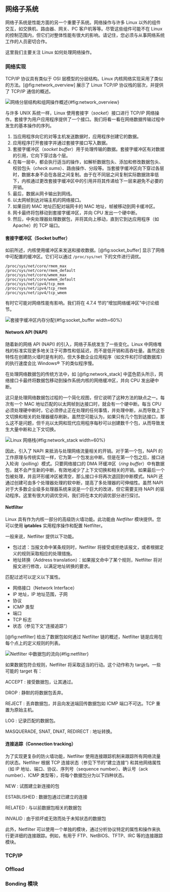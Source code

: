 ## 网络子系统
网络子系统是性能方面的另一个重要子系统。网络操作与许多 Linux 以外的组件交互，如交换机、路由器、网关、PC 客户机等等。尽管这些组件可能不在 Linux 的控制范围内，但它们对整体性能有很大的影响。请记住，您必须与从事网络系统工作的人员密切合作。

这里我们主要关注 Linux 如何处理网络操作。

### 网络实现
TCP/IP 协议具有类似于 OSI 层模型的分层结构。Linux 内核网络实现采用了类似的方法。[@fig:network_overview] 展示了 Linux TCP/IP 协议栈的层次，并提供了 TCP/IP 通信的概述。

![网络分层结构和组网操作概述](images/network_overview.jpg){#fig:network_overview}

与许多 UNIX 系统一样，Linux 使用套接字（_socket_）接口进行 TCP/IP 网络操作。套接字为用户应用程序提供了一个接口。我们将看一看在网络数据传输过程中发生的基本操作的序列。

1. 当应用程序向它的对等主机发送数据时，应用程序创建它的数据。
2. 应用程序打开套接字并通过套接字接口写入数据。
3. 套接字缓冲区（_socket buffer_）用于处理传输的数据。套接字缓冲区有对数据的引用，它向下穿过各个层。
4. 在每一层中，都会执行适当的操作，如解析数据包头、添加和修改数据包头、校验包头（_check sums_）、路由操作、分段等。当套接字缓冲区向下穿过各层时，数据本身不会在各层之间复制。由于在不同层之间复制实际数据效率低下，内核通过更改套接字缓冲区中的引用并将其传递给下一层来避免不必要的开销。
5. 最后，数据从网卡输出到网线。
6. 以太网帧到达对端主机的网络接口。
7. 如果目的 MAC 地址匹配对端网卡的 MAC 地址，帧被移动到网卡缓冲区。
8. 网卡最终将包移动到套接字缓冲区，并向 CPU 发出一个硬中断。
9. 然后，中央处理器处理数据包，并将其向上移动，直到它到达应用程序（如 Apache）的 TCP 端口。

#### 套接字缓冲区（Socket buffer）
如前所述，内核使用缓冲区来发送和接收数据。[@fig:socket_buffer] 显示了网络中可配置的缓冲区。它们可以通过 `/proc/sys/net` 下的文件进行调优。

```
/proc/sys/net/core/rmem_max
/proc/sys/net/core/rmem_default
/proc/sys/net/core/wmem_max
/proc/sys/net/core/wmem_default
/proc/sys/net/ipv4/tcp_mem
/proc/sys/net/ipv4/tcp_rmem
/proc/sys/net/ipv4/tcp_wmem
```
有时它可能对网络性能有影响。我们将在 4.7.4 节的“增加网络缓冲区”中讨论细节。

![套接字缓冲区内存分配](images/socket_buffer.jpg){#fig:socket_buffer width=60%}

#### Network API (NAPI)
随着新的网络 API (NAPI) 的引入，网络子系统发生了一些变化。Linux 中网络堆栈的标准实现更多地关注于可靠性和低延迟，而不是低开销和高吞吐量。虽然这些特性在创建防火墙时是有利的，但大多数企业应用程序（如文件和打印或数据库）的执行速度会比 Windows® 下的类似程序慢。

在处理网络数据包的传统方法中，如 [@fig:network_stack] 中蓝色箭头所示，网络接口卡最终将数据包移动到操作系统内核的网络缓冲区，并向 CPU 发出硬中断。

这只是处理网络数据包过程的一个简化视图，但它说明了这种方法的缺点之一。每次有一个 MAC 地址匹配的以太网帧到达接口时，就会有一个硬中断。每当 CPU 必须处理硬中断时，它必须停止正在处理的任何事情，并处理中断，从而导致上下文切换和相关的处理器缓存刷新。虽然您可能认为，如果只有几个包到达接口，那么这不是问题，但千兆以太网和现代应用程序每秒可以创建数千个包，从而导致发生大量中断和上下文切换。

![Linux 网络栈](images/network_stack.jpg){#fig:network_stack width=60%}

因此，引入了 NAPI 来抵消与处理网络流量相关的开销。对于第一个包，NAPI 的工作原理与传统实现一样，它为第一个包发出中断。但是在第一个包之后，接口进入轮询（polling）模式。只要网络接口的 DMA 环缓冲区（_ring buffer_）中有数据包，就不会产生新的中断，有效地减少了上下文切换和相关的开销。如果最后一个包被处理，并且环形缓冲区被清空，那么接口卡将再次退回到中断模式。NAPI 还通过创建可由多个处理器处理的软中断，提高了多处理器的可伸缩性。虽然 NAPI 对于大多数企业级多处理器系统来说是一个巨大的改进，但它需要支持 NAPI 的驱动程序。这里有很大的调优空间，我们将在本文的调优部分进行探讨。

#### Netfilter
Linux 具有作为内核一部分的高级防火墙功能。此功能由 _Netfilter_ 模块提供。您可以使用 **iptables** 实用程序操作和配置 Netfilter。

一般来说，Netfilter 提供以下功能。

- 包过滤：当报文命中某条规则时，Netfilter 将接受或拒绝该报文，或者根据定义的规则采取相应的处理措施。
- 地址转换（Address translation）：如果报文命中了某个规则，Netfilter 将对报文进行修改，以满足地址转换的要求。

匹配过滤可以定义以下属性。

- 网络接口（Network Interface）
- IP 地址，IP 地址范围，子网
- 协议
- ICMP 类型
- 端口
- TCP 标志
- 状态（参见下文”连接追踪“）

[@fig:netfilter] 给出了数据包如何通过 Netfilter 链的概述，Netfilter 链是应用在每个点上的定义规则的列表。

![Netfilter 中数据包的流向](images/netfilter.jpg){#fig:netfilter}

如果数据包符合规则，Netfilter 将采取适当的行动。这个动作称为 target。一些可能的 target 有：

ACCEPT
:    接受数据包，让其通过。

DROP
:    静默的将数据包丢弃。

REJECT
:    丢弃数据包，并且向发送端回传数据包如 ICMP 端口不可达。TCP 重置为原始主机。

LOG
:    记录匹配的数据包。

MASQUERADE, SNAT, DNAT, REDIRECT
:    地址转换。

#### 连接追踪（Connection tracking）
为了实现更复杂的防火墙功能，Netfilter 使用连接跟踪机制来跟踪所有网络流量的状态。Netfilter 根据 TCP 连接状态（参见下节的“建立连接”) 和其他网络属性（如 IP 地址、端口、协议、序列号（sequence number）、确认号（ack number）、ICMP 类型等），将每个数据包分为以下四种状态。

NEW
:    试图建立新连接的包

ESTABLISHED
:    数据包通过已建立的连接

RELATED
:    与以前数据包相关的数据包

INVALID
:    由于损坏或无效而处于未知状态的数据包

此外，Netfilter 可以使用一个单独的模块，通过分析协议特定的属性和操作来执行更详细的连接跟踪。例如，有用于 FTP、NetBIOS、TFTP、IRC 等的连接跟踪模块。

### TCP/IP

### Offload

### Bonding 模块